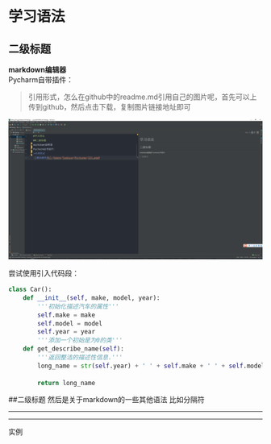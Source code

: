 # 学习语法 
## 二级标题  
**markdown编辑器**  
Pycharm自带插件：
>引用形式，怎么在github中的readme.md引用自己的图片呢，首先可以上传到github，然后点击下载，复制图片链接地址即可

![我的图片](https://raw.githubusercontent.com/kavener/Takings/master/images/%E7%A4%BA%E4%BE%8BGithub.png)

尝试使用引入代码段：
```python
class Car():
    def __init__(self, make, model, year):
        '''初始化描述汽车的属性'''
        self.make = make
        self.model = model
        self.year = year
        '''添加一个初始是为0的类'''
    def get_describe_name(self):
        '''返回整洁的描述性信息.'''
        long_name = str(self.year) + ' ' + self.make + ' ' + self.model

        return long_name
```
##二级标题
然后是关于markdown的一些其他语法
比如分隔符
***
***
实例
